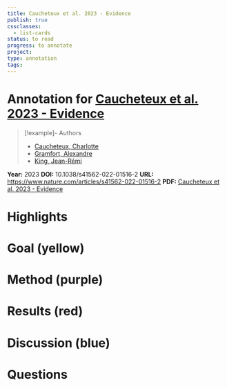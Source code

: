 ```yaml
---
title: Caucheteux et al. 2023 - Evidence
publish: true
cssclasses:
  - list-cards
status: to read
progress: to annotate
project:
type: annotation
tags:
---
```

# Annotation for [Caucheteux et al. 2023 - Evidence](Papers/References/Caucheteux%20et%20al.%202023%20-%20Evidence)

> [!example]- Authors
> - [Caucheteux, Charlotte](Caucheteux%2C%20Charlotte)
> - [Gramfort, Alexandre](Gramfort%2C%20Alexandre)
> - [King, Jean-Rémi](King%2C%20Jean-R%C3%A9mi)

**Year:** 2023
**DOI:** 10.1038/s41562-022-01516-2
**URL:** https://www.nature.com/articles/s41562-022-01516-2
**PDF:** [Caucheteux et al. 2023 - Evidence](Papers/PDFs/Caucheteux%20et%20al.%202023%20-%20Evidence%20of%20a%20predictive%20coding%20hierarchy%20in%20the%20human%20brain%20listening%20to%20speech.pdf)

# Highlights


# Goal (yellow)


# Method (purple)


# Results (red)


# Discussion (blue)


# Questions

